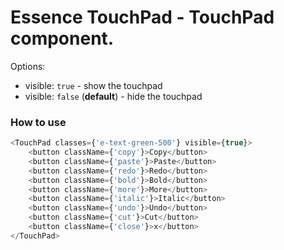 # Essence TouchPad - TouchPad component.

Options:
- visible: `true` - show the touchpad
- visible: `false` (**default**) - hide the touchpad

### How to use
```js
<TouchPad classes={'e-text-green-500'} visible={true}>
	<button className={'copy'}>Copy</button>
	<button className={'paste'}>Paste</button>
	<button className={'redo'}>Redo</button>
	<button className={'bold'}>Bold</button>
	<button className={'more'}>More</button>
	<button className={'italic'}>Italic</button>
	<button className={'undo'}>Undo</button>
	<button className={'cut'}>Cut</button>
	<button className={'close'}>x</button>
</TouchPad>
```